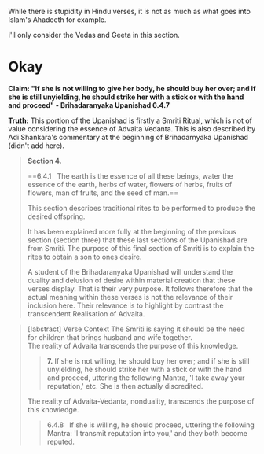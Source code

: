 
While there is stupidity in Hindu verses, it is not as much as what goes into Islam's Ahadeeth for example.

I'll only consider the Vedas and Geeta in this section.
# Okay
**Claim: "If she is not willing to give her body, he should buy her over; and if she is still unyielding, he should strike her with a stick or with the hand and proceed" - Brihadaranyaka Upanishad 6.4.7**

**Truth:** This portion of the Upanishad is firstly a Smriti Ritual, which is not of value considering the essence of Advaita Vedanta. This is also described by Adi Shankara's commentary at the beginning of Brihadarnyaka Upanishad (didn't add here).

> **Section 4.**
> 
> ==6.4.1   The earth is the essence of all these beings, water the essence of the earth, herbs of water, flowers of herbs, fruits of flowers, man of fruits, and the seed of man.==
> 
> This section describes traditional rites to be performed to produce the desired offspring. 
> 
> It has been explained more fully at the beginning of the previous section (section three) that these last sections of the Upanishad are from Smriti. The purpose of this final section of Smriti is to explain the rites to obtain a son to ones desire.
> 
> A student of the Brihadaranyaka Upanishad will understand the duality and delusion of desire within material creation that these verses display. That is their very purpose. It follows therefore that the actual meaning within these verses is not the relevance of their inclusion here. Their relevance is to highlight by contrast the transcendent Realisation of Advaita.

> [!abstract] Verse Context
> The Smriti is saying it should be the need for children that brings husband and wife together.  
> The reality of Advaita transcends the purpose of this knowledge.
> 
> > **7.** If she is not willing, he should buy her over; and if she is still unyielding, he should strike her with a stick or with the hand and proceed, uttering the following Mantra, 'I take away your reputation,' etc. She is then actually discredited.
> 
> The reality of Advaita-Vedanta, nonduality, transcends the purpose of this knowledge.
> 
> > 6.4.8   If she is willing, he should proceed, uttering the following Mantra: 'I transmit reputation into you,' and they both become reputed.

